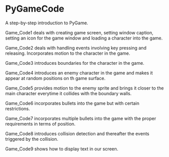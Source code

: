 # PyGameCode
A step-by-step introduction to PyGame.
<p>Game_Code1 deals with creating game screen, setting window caption, setting an icon for the game window and loading a character into the game.</p>
<p>Game_Code2 deals with handling events involving key pressing and releasing. Incorporates motion to the character in the game.</p>
<p>Game_Code3 introduces boundaries for the character in the game.</p> 
<p>Game_Code4 introduces an enemy character in the game and makes it appear at random positions on th game surface.</p> 
<p>Game_Code5 provides motion to the enemy sprite and brings it closer to the main character everytime it collides with the boundary walls.</p> 
<p>Game_Code6 incorporates bullets into the game but with certain restrictions.</p> 
<p>Game_Code7 incorporates multiple bullets into the game with the proper requirements in terms of position.</p> 
<p>Game_Code8 introduces collision detection and thereafter the events triggered by the collision.</p> 
<p>Game_Code9 shows how to display text in our screen.</p> 
